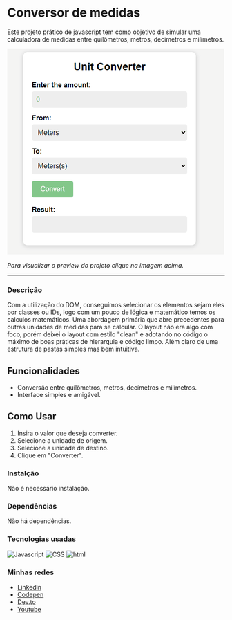 # Conversor de medidas
Este projeto prático de javascript tem como objetivo de simular uma calculadora de medidas entre quilômetros, metros, decimetros e milimetros.

[![Preview do projeto](./01_UnitConverter.gif "Clique para acesasr o preview do Projeto")](https://gleristoncastro.com.br/portfolio/github/preview/javascript_projects/01_UnitConverter/)


_Para visualizar o preview do projeto clique na imagem acima._
______________________

### Descrição
Com a utilização do DOM, conseguimos selecionar os elementos sejam eles por classes ou IDs, logo com um pouco de lógica e matemático temos os calculos matemáticos. Uma abordagem primária que abre precedentes para outras unidades de medidas para se calcular. O layout não era algo com foco, porém deixei o layout com estilo "clean" e adotando no código o máximo de boas práticas de hierarquia e código limpo. Além claro de uma estrutura de pastas simples mas bem intuitiva.

## Funcionalidades
- Conversão entre quilômetros, metros, decímetros e milímetros.
- Interface simples e amigável.

## Como Usar
1. Insira o valor que deseja converter.
2. Selecione a unidade de origem.
3. Selecione a unidade de destino.
4. Clique em "Converter".

### Instalção
Não é necessário instalação.

### Dependências
Não há dependências.

### Tecnologias usadas

![Javascript](https://gleristoncastro.com.br//portfolio/github/preview/globalImages/javascript.svg)
![CSS](https://gleristoncastro.com.br/portfolio/github/preview/globalImages/css3.svg)
![html](https://gleristoncastro.com.br/portfolio/github/preview/globalImages/html5.svg)

### Minhas redes
- [Linkedin](https://www.linkedin.com/in/gleriston/)
- [Codepen](https://codepen.io/GleristonCastro)
- [Dev.to](https://dev.to/gleristoncastro)
- [Youtube](https://www.youtube.com/@GleristonCastro)